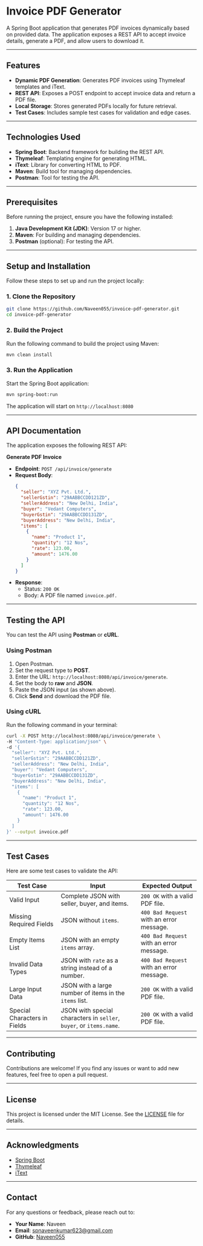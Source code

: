 # Invoice PDF Generator

A Spring Boot application that generates PDF invoices dynamically based on provided data. The application exposes a REST API to accept invoice details, generate a PDF, and allow users to download it.

---

## Features
- **Dynamic PDF Generation**: Generates PDF invoices using Thymeleaf templates and iText.
- **REST API**: Exposes a POST endpoint to accept invoice data and return a PDF file.
- **Local Storage**: Stores generated PDFs locally for future retrieval.
- **Test Cases**: Includes sample test cases for validation and edge cases.

---

## Technologies Used
- **Spring Boot**: Backend framework for building the REST API.
- **Thymeleaf**: Templating engine for generating HTML.
- **iText**: Library for converting HTML to PDF.
- **Maven**: Build tool for managing dependencies.
- **Postman**: Tool for testing the API.

---

## Prerequisites
Before running the project, ensure you have the following installed:
1. **Java Development Kit (JDK)**: Version 17 or higher.
2. **Maven**: For building and managing dependencies.
3. **Postman** (optional): For testing the API.

---

## Setup and Installation
Follow these steps to set up and run the project locally:

### 1. Clone the Repository
```bash
git clone https://github.com/Naveen055/invoice-pdf-generator.git
cd invoice-pdf-generator
```

### 2. Build the Project
Run the following command to build the project using Maven:
```bash
mvn clean install
```

### 3. Run the Application
Start the Spring Boot application:
```bash
mvn spring-boot:run
```
The application will start on `http://localhost:8080`

---

## API Documentation
The application exposes the following REST API:

**Generate PDF Invoice**
- **Endpoint**: `POST /api/invoice/generate`
- **Request Body**:
  ```json
  {
    "seller": "XYZ Pvt. Ltd.",
    "sellerGstin": "29AABBCCDD121ZD",
    "sellerAddress": "New Delhi, India",
    "buyer": "Vedant Computers",
    "buyerGstin": "29AABBCCDD131ZD",
    "buyerAddress": "New Delhi, India",
    "items": [
      {
        "name": "Product 1",
        "quantity": "12 Nos",
        "rate": 123.00,
        "amount": 1476.00
      }
    ]
  }
  ```
- **Response**:
  - Status: `200 OK`
  - Body: A PDF file named `invoice.pdf.`

---

## Testing the API
You can test the API using **Postman** or **cURL**.

### Using Postman
1. Open Postman.
2. Set the request type to **POST**.
3. Enter the URL: `http://localhost:8080/api/invoice/generate`.
4. Set the body to **raw** and **JSON**.
5. Paste the JSON input (as shown above).
6. Click **Send** and download the PDF file.

### Using cURL
Run the following command in your terminal:
```bash
curl -X POST http://localhost:8080/api/invoice/generate \
-H "Content-Type: application/json" \
-d '{
  "seller": "XYZ Pvt. Ltd.",
  "sellerGstin": "29AABBCCDD121ZD",
  "sellerAddress": "New Delhi, India",
  "buyer": "Vedant Computers",
  "buyerGstin": "29AABBCCDD131ZD",
  "buyerAddress": "New Delhi, India",
  "items": [
    {
      "name": "Product 1",
      "quantity": "12 Nos",
      "rate": 123.00,
      "amount": 1476.00
    }
  ]
}' --output invoice.pdf
```

---

## Test Cases
Here are some test cases to validate the API:

| **Test Case**               | **Input**                                                                 | **Expected Output**                     |
|-----------------------------|---------------------------------------------------------------------------|-----------------------------------------|
| Valid Input                 | Complete JSON with seller, buyer, and items.                              | `200 OK` with a valid PDF file.         |
| Missing Required Fields     | JSON without `items`.                                                    | `400 Bad Request` with an error message.|
| Empty Items List            | JSON with an empty `items` array.                                         | `400 Bad Request` with an error message.|
| Invalid Data Types          | JSON with `rate` as a string instead of a number.                         | `400 Bad Request` with an error message.|
| Large Input Data            | JSON with a large number of items in the `items` list.                    | `200 OK` with a valid PDF file.         |
| Special Characters in Fields| JSON with special characters in `seller`, `buyer`, or `items.name`.       | `200 OK` with a valid PDF file.         |

---

## Contributing
Contributions are welcome! If you find any issues or want to add new features, feel free to open a pull request.

---

## License
This project is licensed under the MIT License. See the [LICENSE](LICENSE) file for details.

---

## Acknowledgments
- [Spring Boot](https://spring.io/projects/spring-boot)
- [Thymeleaf](https://www.thymeleaf.org/)
- [iText](https://itextpdf.com/)

---

## Contact
For any questions or feedback, please reach out to:

- **Your Name**: Naveen  
- **Email**: [spnaveenkumar623@gmail.com](mailto:spnaveenkumar623@gmail.com)  
- **GitHub**: [Naveen055](https://github.com/Naveen055)
